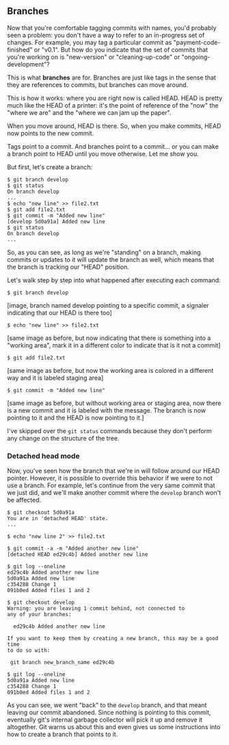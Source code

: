 ## Branches

Now that you're comfortable tagging commits with names, you'd probably seen a problem: you don't have a way to refer to an in-progress set of changes. For example, you may tag a particular commit as "payment-code-finished" or "v0.1". But how do you indicate that the set of commits that you're working on is "new-version" or "cleaning-up-code" or "ongoing-development"?

This is what **branches** are for. Branches are just like tags in the sense that they are references to commits, but branches can move around.

This is how it works: where you are right now is called HEAD. HEAD is pretty much like the HEAD of a printer: it's the point of reference of the "now" the "where we are" and the "where we can jam up the paper".

When you move around, HEAD is there. So, when you make commits, HEAD now points to the new commit.

Tags point to a commit. And branches point to a commit... or you can make a branch point to HEAD until you move otherwise. Let me show you.

But first, let's create a branch:

```console
$ git branch develop
$ git status
On branch develop
...
$ echo "new line" >> file2.txt
$ git add file2.txt
$ git commit -m "Added new line"
[develop 5d0a91a] Added new line
$ git status
On branch develop
...
```` 

So, as you can see, as long as we're "standing" on a branch, making commits or updates to it will update the branch as well, which means that the branch is tracking our "HEAD" position.

Let's walk step by step into what happened after executing each command:

```console
$ git branch develop
```

[image, branch named develop pointing to a specific commit, a signaler indicating that our HEAD is there too]

```console
$ echo "new line" >> file2.txt
```

[same image as before, but now indicating that there is something into a "working area", mark it in a different color to indicate that is it not a commit]

```console
$ git add file2.txt
```

[same image as before, but now the working area is colored in a different way and it is labeled staging area]

```console
$ git commit -m "Added new line"
```

[same image as before, but without working area or staging area, now there is a new commit and it is labeled with the message. The branch is now pointing to it and the HEAD is now pointing to it.]

I've skipped over the `git status` commands because they don't perform any change on the structure of the tree.

### Detached head mode

Now, you've seen how the branch that we're in will follow around our HEAD pointer. However, it is possible to override this behavior if we were to not use a branch. For example, let's continue from the very same commit that we just did, and we'll make another commit where the `develop` branch won't be affected.

```console
$ git checkout 5d0a91a
You are in 'detached HEAD' state.
...

$ echo "new line 2" >> file2.txt

$ git commit -a -m "Added another new line"
[detached HEAD ed29c4b] Added another new line

$ git log --oneline
ed29c4b Added another new line
5d0a91a Added new line
c354288 Change 1
091b0ed Added files 1 and 2

$ git checkout develop
Warning: you are leaving 1 commit behind, not connected to
any of your branches:

  ed29c4b Added another new line

If you want to keep them by creating a new branch, this may be a good time
to do so with:

 git branch new_branch_name ed29c4b

$ git log --oneline
5d0a91a Added new line
c354288 Change 1
091b0ed Added files 1 and 2
```

As you can see, we went "back" to the `develop` branch, and that meant leaving our commit abandoned. Since nothing is pointing to this commit, eventually git's internal garbage collector will pick it up and remove it altogether. Git warns us about this and even gives us some instructions into how to create a branch that points to it.

      